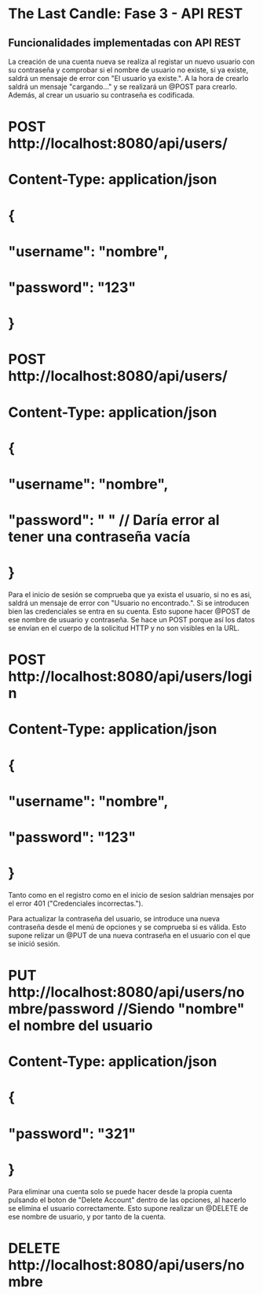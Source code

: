 # The Last Candle: Fase 3 - API REST

## Funcionalidades implementadas con API REST

La creación de una cuenta nueva se realiza al registar un nuevo usuario con su contraseña y comprobar si el nombre de usuario no existe, si ya existe, saldrá un mensaje de error con "El usuario ya existe.". A la hora de crearlo saldrá un mensaje "cargando..." y se realizará un @POST para crearlo. Además, al crear un usuario su contraseña es codificada.

# POST http://localhost:8080/api/users/
# Content-Type: application/json

# {
#   "username": "nombre",
#   "password": "123"
# }

# POST http://localhost:8080/api/users/
# Content-Type: application/json

# {
#   "username": "nombre",
#   "password": "      "    // Daría error al tener una contraseña vacía
# }

Para el inicio de sesión se comprueba que ya exista el usuario, si no es asi, saldrá un mensaje de error con "Usuario no encontrado.". Si se introducen bien las credenciales se entra en su cuenta. Esto supone hacer @POST de ese nombre de usuario y contraseña. Se hace un POST
porque así los datos se envían en el cuerpo de la solicitud HTTP y no son visibles en la URL.

# POST http://localhost:8080/api/users/login
# Content-Type: application/json

# {
#   "username": "nombre",
#   "password": "123"
# }

Tanto como en el registro como en el inicio de sesion saldrian mensajes por el error 401 ("Credenciales incorrectas.").

Para actualizar la contraseña del usuario, se introduce una nueva contraseña desde el menú de opciones y se comprueba si es válida. Esto supone relizar un @PUT de una nueva contraseña en el usuario con el que se inició sesión.

# PUT http://localhost:8080/api/users/nombre/password  //Siendo "nombre" el nombre del usuario
# Content-Type: application/json

# {
#   "password": "321"
# }

Para eliminar una cuenta solo se puede hacer desde la propia cuenta pulsando el boton de "Delete Account" dentro de las opciones, al hacerlo se elimina el usuario correctamente. Esto supone realizar un @DELETE de ese nombre de usuario, y por tanto de la cuenta.

# DELETE http://localhost:8080/api/users/nombre
